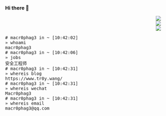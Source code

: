 ### Hi there 👋
<div align="right">

<div align="right" style="display:block"><img src="https://github-readme-stats.vercel.app/api?username=Macr0phag3&show_icons=true&theme=radical&hide_title=true"></div>

<div align="right" style="display:block"><img src="https://img.shields.io/badge/Language-Python-brightgreen?style=flat&logo=c%2b%2b" /></div>
<div align="right" style="display:block"><img src="https://img.shields.io/badge/Platform-Linux-brightgreen?style=flat&logo=red%20hat" /></div>
</div>


<pre>
# macr0phag3 in ~ [10:42:02]
» whoami
macr0phag3
# macr0phag3 in ~ [10:42:06]
» jobs
安全工程师
# macr0phag3 in ~ [10:42:31]
» whereis blog
https://www.tr0y.wang/
# macr0phag3 in ~ [10:42:31]
» whereis wechat
Macr0phag3
# macr0phag3 in ~ [10:42:31]
» whereis email
macr0phag3@qq.com
</pre>
